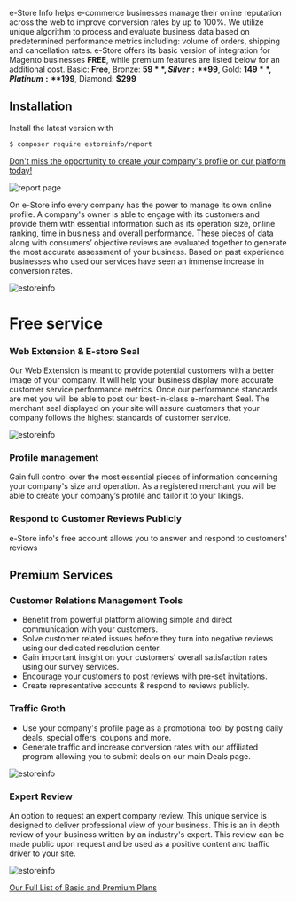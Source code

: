 e-Store Info helps e-commerce businesses manage their online reputation across the web to improve conversion rates by up to 100%. We utilize unique algorithm to process and evaluate business data based on predetermined performance metrics including: volume of orders, shipping and cancellation rates. e-Store offers its basic version of integration for Magento businesses **FREE**, while premium features are listed below for an additional cost.
Basic: **Free**, Bronze: **$59**, Silver: **$99**, Gold: **$149**, Platinum: **$199**, Diamond: **$299**

## Installation

Install the latest version with

```bash
$ composer require estoreinfo/report
```

[Don't miss the opportunity to create your company's profile on our platform today!](http://estoreinfo.com/pricing)

![report page](http://estoreinfo.com/img/ss/estore-1.png)

On e-Store info every company has the power to manage its own online profile. A company's owner is able to engage with its customers and provide them with essential information such as its operation size, online ranking, time in business and overall performance. These pieces of data along with consumers’ objective reviews are evaluated together to generate the most accurate assessment of your business. Based on past experience businesses who used our services have seen an immense increase in conversion rates.

![estoreinfo](http://estoreinfo.com/img/ss/estore-2.png)

# Free service

### Web Extension & E-store Seal

Our Web Extension is meant to provide potential customers with a better image of your company. It will help your business display more accurate customer service performance metrics. Once our performance standards are met you will be able to post our best-in-class e-merchant Seal. The merchant seal displayed on your site will assure customers that your company follows the highest standards of customer service.

![estoreinfo](http://estoreinfo.com/img/ss/estore-3.png)

### Profile management

Gain full control over the most essential pieces of information concerning your company's size and operation. As a registered merchant you will be able to create your company’s profile and tailor it to your likings.

### Respond to Customer Reviews Publicly

e-Store info's free account allows you to answer and respond to customers' reviews

## Premium Services
 
### Customer Relations Management Tools

- Benefit from powerful platform allowing simple and direct communication with your customers.
- Solve customer related issues before they turn into negative reviews using our dedicated resolution center.
- Gain important insight on your customers' overall satisfaction rates using our survey services.
- Encourage your customers to post reviews with pre-set invitations.
- Create representative accounts & respond to reviews publicly.

### Traffic Groth

- Use your company's profile page as a promotional tool by posting daily deals, special offers, coupons and more.
- Generate traffic and increase conversion rates with our affiliated program allowing you to submit deals on our main Deals page.

![estoreinfo](http://estoreinfo.com/img/ss/estore-4.png)

### Expert Review
 
 An option to request an expert company review. This unique service is designed to deliver professional view of your business. This is an in depth review of your business written by an industry's expert. This review can be made public upon request and be used as a positive content and traffic driver to your site.
 
 ![estoreinfo](http://estoreinfo.com/img/ss/estore-5.png)
 
[Our Full List of Basic and Premium Plans](http://estoreinfo.com/pricing)
